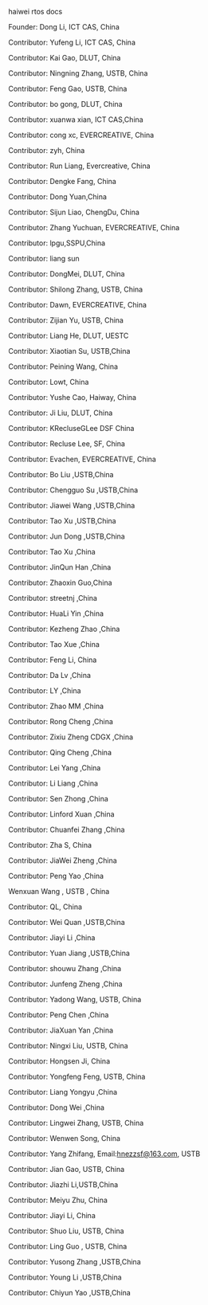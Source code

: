 haiwei rtos docs

Founder: Dong Li, ICT CAS, China

Contributor: Yufeng Li, ICT CAS, China

Contributor: Kai Gao, DLUT, China

Contributor: Ningning Zhang, USTB, China

Contributor: Feng Gao, USTB, China

Contributor: bo gong, DLUT, China

Contributor: xuanwa xian, ICT CAS,China

Contributor: cong xc, EVERCREATIVE, China

Contributor: zyh, China

Contributor: Run Liang, Evercreative, China

Contributor: Dengke Fang, China

Contributor: Dong Yuan,China

Contributor: Sijun Liao, ChengDu, China

Contributor: Zhang Yuchuan, EVERCREATIVE, China

Contributor: lpgu,SSPU,China

Contributor: liang sun

Contributor: DongMei, DLUT, China

Contributor: Shilong Zhang, USTB, China

Contributor: Dawn, EVERCREATIVE, China

Contributor: Zijian Yu, USTB, China

Contributor: Liang He, DLUT, UESTC

Contributor: Xiaotian Su, USTB,China

Contributor: Peining Wang, China

Contributor: Lowt, China

Contributor: Yushe Cao, Haiway, China

Contributor: Ji Liu, DLUT, China

Contributor: KRecluseGLee DSF China

Contributor: Recluse Lee, SF, China

Contributor: Evachen, EVERCREATIVE, China

Contributor: Bo Liu ,USTB,China

Contributor: Chengguo Su ,USTB,China

Contributor: Jiawei Wang ,USTB,China

Contributor: Tao Xu ,USTB,China

Contributor: Jun Dong ,USTB,China

Contributor: Tao Xu ,China

Contributor: JinQun Han ,China

Contributor: Zhaoxin Guo,China

Contributor: streetnj ,China

Contributor: HuaLi Yin ,China

Contributor: Kezheng Zhao ,China

Contributor: Tao Xue ,China

Contributor: Feng Li, China

Contributor: Da Lv ,China

Contributor: LY ,China

Contributor: Zhao MM ,China

Contributor: Rong Cheng ,China

Contributor: Zixiu Zheng  CDGX ,China

Contributor: Qing Cheng ,China

Contributor: Lei Yang ,China

Contributor: Li Liang ,China

Contributor: Sen Zhong ,China

Contributor: Linford Xuan ,China

Contributor: Chuanfei Zhang ,China

Contributor: Zha S, China

Contributor: JiaWei Zheng ,China

Contributor: Peng Yao ,China

Wenxuan Wang , USTB , China

Contributor: QL, China

Contributor: Wei Quan ,USTB,China

Contributor: Jiayi Li ,China

Contributor: Yuan Jiang ,USTB,China

Contributor: shouwu Zhang ,China

Contributor: Junfeng Zheng ,China

Contributor: Yadong Wang, USTB, China

Contributor: Peng Chen ,China

Contributor: JiaXuan Yan ,China

Contributor: Ningxi Liu, USTB, China

Contributor: Hongsen Ji, China

Contributor: Yongfeng Feng, USTB, China

Contributor: Liang Yongyu ,China

Contributor: Dong Wei ,China

Contributor: Lingwei Zhang, USTB, China

Contributor: Wenwen Song, China

Contributor: Yang Zhifang, Email:hnezzsf@163.com, USTB 

Contributor: Jian Gao, USTB, China

Contributor: Jiazhi Li,USTB,China

Contributor: Meiyu Zhu, China

Contributor: Jiayi Li, China

Contributor: Shuo Liu, USTB, China

Contributor: Ling Guo , USTB, China

Contributor: Yusong Zhang ,USTB,China

Contributor: Young Li ,USTB,China

Contributor: Chiyun Yao ,USTB,China

